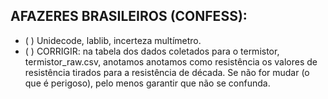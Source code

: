 ## AFAZERES BRASILEIROS (CONFESS):

- ( ) Unidecode, lablib, incerteza multímetro.
- ( ) CORRIGIR: na tabela dos dados coletados para o termistor, termistor_raw.csv, anotamos anotamos
como resistência os valores de resistência tirados para a resistência de década. Se não for mudar (o que é perigoso), pelo menos garantir que não se confunda.
